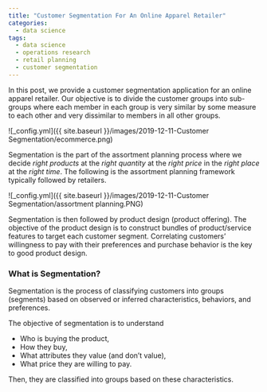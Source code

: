 ```yaml
---
title: "Customer Segmentation For An Online Apparel Retailer"
categories:
  - data science
tags:
  - data science
  - operations research
  - retail planning
  - customer segmentation
--- 
```


In this post, we provide a customer segmentation application for an online apparel retailer. 
Our objective is to divide the customer groups into sub-groups
where each member in each group is very similar
by some measure to each other and very dissimilar to members
in all other groups.

![_config.yml]({{ site.baseurl }}/images/2019-12-11-Customer Segmentation/ecommerce.png)

Segmentation is the part of the assortment planning process where we decide *right products*
at the *right quantity* at the *right price* in the *right place* at the *right time*. 
The following is the assortment planning framework typically followed by retailers.  

![_config.yml]({{ site.baseurl }}/images/2019-12-11-Customer Segmentation/assortment planning.PNG)

Segmentation is then followed by product design (product offering). The objective of the product design is to
construct bundles of product/service features to target each customer segment. 
Correlating customers’ willingness to pay with their preferences and 
purchase behavior is the key to good product design.

### What is Segmentation?

Segmentation is the process of classifying customers into groups (segments) based on 
observed or inferred characteristics, behaviors, and preferences. 

The objective of segmentation is to understand 

- Who is buying the product, 
- How they buy,
- What attributes they value (and don’t value),
- What price they are willing to pay.

Then, they are classified into groups based on these characteristics.

